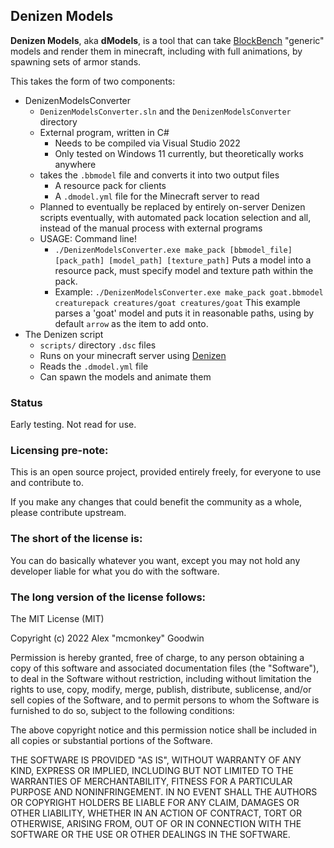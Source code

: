 Denizen Models
--------------

**Denizen Models**, aka **dModels**, is a tool that can take [BlockBench](https://www.blockbench.net/) "generic" models and render them in minecraft, including with full animations, by spawning sets of armor stands.

This takes the form of two components:

- DenizenModelsConverter
    - `DenizenModelsConverter.sln` and the `DenizenModelsConverter` directory
    - External program, written in C#
        - Needs to be compiled via Visual Studio 2022
        - Only tested on Windows 11 currently, but theoretically works anywhere
    - takes the `.bbmodel` file and converts it into two output files
        - A resource pack for clients
        - A `.dmodel.yml` file for the Minecraft server to read
    - Planned to eventually be replaced by entirely on-server Denizen scripts eventually, with automated pack location selection and all, instead of the manual process with external programs
    - USAGE: Command line!
        - `./DenizenModelsConverter.exe make_pack [bbmodel_file] [pack_path] [model_path] [texture_path]` Puts a model into a resource pack, must specify model and texture path within the pack.
        - Example: `./DenizenModelsConverter.exe make_pack goat.bbmodel creaturepack creatures/goat creatures/goat` This example parses a 'goat' model and puts it in reasonable paths, using by default `arrow` as the item to add onto.
- The Denizen script
    - `scripts/` directory `.dsc` files
    - Runs on your minecraft server using [Denizen](https://github.com/DenizenScript/Denizen)
    - Reads the `.dmodel.yml` file
    - Can spawn the models and animate them

### Status

Early testing. Not read for use.

### Licensing pre-note:

This is an open source project, provided entirely freely, for everyone to use and contribute to.

If you make any changes that could benefit the community as a whole, please contribute upstream.

### The short of the license is:

You can do basically whatever you want, except you may not hold any developer liable for what you do with the software.

### The long version of the license follows:

The MIT License (MIT)

Copyright (c) 2022 Alex "mcmonkey" Goodwin

Permission is hereby granted, free of charge, to any person obtaining a copy
of this software and associated documentation files (the "Software"), to deal
in the Software without restriction, including without limitation the rights
to use, copy, modify, merge, publish, distribute, sublicense, and/or sell
copies of the Software, and to permit persons to whom the Software is
furnished to do so, subject to the following conditions:

The above copyright notice and this permission notice shall be included in all
copies or substantial portions of the Software.

THE SOFTWARE IS PROVIDED "AS IS", WITHOUT WARRANTY OF ANY KIND, EXPRESS OR
IMPLIED, INCLUDING BUT NOT LIMITED TO THE WARRANTIES OF MERCHANTABILITY,
FITNESS FOR A PARTICULAR PURPOSE AND NONINFRINGEMENT. IN NO EVENT SHALL THE
AUTHORS OR COPYRIGHT HOLDERS BE LIABLE FOR ANY CLAIM, DAMAGES OR OTHER
LIABILITY, WHETHER IN AN ACTION OF CONTRACT, TORT OR OTHERWISE, ARISING FROM,
OUT OF OR IN CONNECTION WITH THE SOFTWARE OR THE USE OR OTHER DEALINGS IN THE
SOFTWARE.
